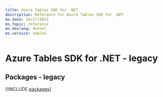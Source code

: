 ```yaml
---
title: Azure Tables SDK for .NET
description: Reference for Azure Tables SDK for .NET
ms.date: 10/27/2023
ms.topic: reference
ms.devlang: dotnet
ms.service: tables
---
```

# Azure Tables SDK for .NET - legacy
## Packages - legacy
[!INCLUDE [packages](tables-index.md)]